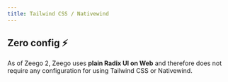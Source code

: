 ```yaml
---
title: Tailwind CSS / Nativewind
---
```


## Zero config ⚡️

As of Zeego 2, Zeego uses **plain Radix UI on Web** and therefore does not require any configuration for using Tailwind CSS or Nativewind.
